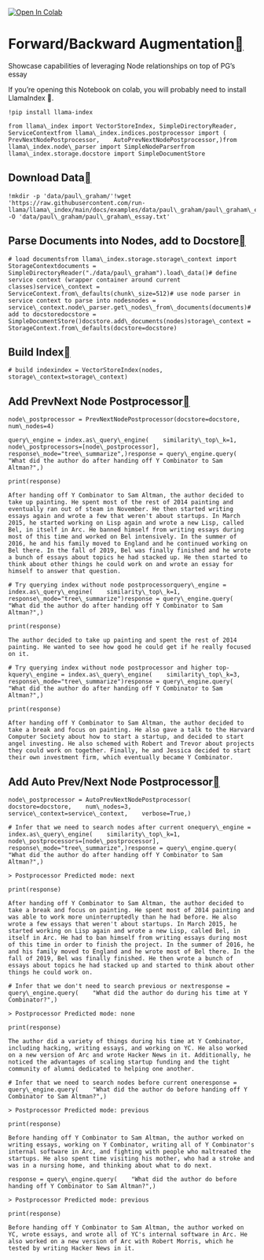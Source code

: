 [![Open In Colab](https://colab.research.google.com/assets/colab-badge.svg)](https://colab.research.google.com/github/run-llama/llama_index/blob/main/docs/examples/node_postprocessor/PrevNextPostprocessorDemo.ipynb)

Forward/Backward Augmentation[](#forward-backward-augmentation "Permalink to this heading")
============================================================================================

Showcase capabilities of leveraging Node relationships on top of PG’s essay

If you’re opening this Notebook on colab, you will probably need to install LlamaIndex 🦙.


```
!pip install llama-index
```

```
from llama\_index import VectorStoreIndex, SimpleDirectoryReader, ServiceContextfrom llama\_index.indices.postprocessor import (    PrevNextNodePostprocessor,    AutoPrevNextNodePostprocessor,)from llama\_index.node\_parser import SimpleNodeParserfrom llama\_index.storage.docstore import SimpleDocumentStore
```
Download Data[](#download-data "Permalink to this heading")
------------------------------------------------------------


```
!mkdir -p 'data/paul\_graham/'!wget 'https://raw.githubusercontent.com/run-llama/llama\_index/main/docs/examples/data/paul\_graham/paul\_graham\_essay.txt' -O 'data/paul\_graham/paul\_graham\_essay.txt'
```
Parse Documents into Nodes, add to Docstore[](#parse-documents-into-nodes-add-to-docstore "Permalink to this heading")
-----------------------------------------------------------------------------------------------------------------------


```
# load documentsfrom llama\_index.storage.storage\_context import StorageContextdocuments = SimpleDirectoryReader("./data/paul\_graham").load\_data()# define service context (wrapper container around current classes)service\_context = ServiceContext.from\_defaults(chunk\_size=512)# use node parser in service context to parse into nodesnodes = service\_context.node\_parser.get\_nodes\_from\_documents(documents)# add to docstoredocstore = SimpleDocumentStore()docstore.add\_documents(nodes)storage\_context = StorageContext.from\_defaults(docstore=docstore)
```
Build Index[](#build-index "Permalink to this heading")
--------------------------------------------------------


```
# build indexindex = VectorStoreIndex(nodes, storage\_context=storage\_context)
```
Add PrevNext Node Postprocessor[](#add-prevnext-node-postprocessor "Permalink to this heading")
------------------------------------------------------------------------------------------------


```
node\_postprocessor = PrevNextNodePostprocessor(docstore=docstore, num\_nodes=4)
```

```
query\_engine = index.as\_query\_engine(    similarity\_top\_k=1,    node\_postprocessors=[node\_postprocessor],    response\_mode="tree\_summarize",)response = query\_engine.query(    "What did the author do after handing off Y Combinator to Sam Altman?",)
```

```
print(response)
```

```
After handing off Y Combinator to Sam Altman, the author decided to take up painting. He spent most of the rest of 2014 painting and eventually ran out of steam in November. He then started writing essays again and wrote a few that weren't about startups. In March 2015, he started working on Lisp again and wrote a new Lisp, called Bel, in itself in Arc. He banned himself from writing essays during most of this time and worked on Bel intensively. In the summer of 2016, he and his family moved to England and he continued working on Bel there. In the fall of 2019, Bel was finally finished and he wrote a bunch of essays about topics he had stacked up. He then started to think about other things he could work on and wrote an essay for himself to answer that question.
```

```
# Try querying index without node postprocessorquery\_engine = index.as\_query\_engine(    similarity\_top\_k=1, response\_mode="tree\_summarize")response = query\_engine.query(    "What did the author do after handing off Y Combinator to Sam Altman?",)
```

```
print(response)
```

```
The author decided to take up painting and spent the rest of 2014 painting. He wanted to see how good he could get if he really focused on it.
```

```
# Try querying index without node postprocessor and higher top-kquery\_engine = index.as\_query\_engine(    similarity\_top\_k=3, response\_mode="tree\_summarize")response = query\_engine.query(    "What did the author do after handing off Y Combinator to Sam Altman?",)
```

```
print(response)
```

```
After handing off Y Combinator to Sam Altman, the author decided to take a break and focus on painting. He also gave a talk to the Harvard Computer Society about how to start a startup, and decided to start angel investing. He also schemed with Robert and Trevor about projects they could work on together. Finally, he and Jessica decided to start their own investment firm, which eventually became Y Combinator.
```
Add Auto Prev/Next Node Postprocessor[](#add-auto-prev-next-node-postprocessor "Permalink to this heading")
------------------------------------------------------------------------------------------------------------


```
node\_postprocessor = AutoPrevNextNodePostprocessor(    docstore=docstore,    num\_nodes=3,    service\_context=service\_context,    verbose=True,)
```

```
# Infer that we need to search nodes after current onequery\_engine = index.as\_query\_engine(    similarity\_top\_k=1,    node\_postprocessors=[node\_postprocessor],    response\_mode="tree\_summarize",)response = query\_engine.query(    "What did the author do after handing off Y Combinator to Sam Altman?",)
```

```
> Postprocessor Predicted mode: next
```

```
print(response)
```

```
After handing off Y Combinator to Sam Altman, the author decided to take a break and focus on painting. He spent most of 2014 painting and was able to work more uninterruptedly than he had before. He also wrote a few essays that weren't about startups. In March 2015, he started working on Lisp again and wrote a new Lisp, called Bel, in itself in Arc. He had to ban himself from writing essays during most of this time in order to finish the project. In the summer of 2016, he and his family moved to England and he wrote most of Bel there. In the fall of 2019, Bel was finally finished. He then wrote a bunch of essays about topics he had stacked up and started to think about other things he could work on.
```

```
# Infer that we don't need to search previous or nextresponse = query\_engine.query(    "What did the author do during his time at Y Combinator?",)
```

```
> Postprocessor Predicted mode: none
```

```
print(response)
```

```
The author did a variety of things during his time at Y Combinator, including hacking, writing essays, and working on YC. He also worked on a new version of Arc and wrote Hacker News in it. Additionally, he noticed the advantages of scaling startup funding and the tight community of alumni dedicated to helping one another.
```

```
# Infer that we need to search nodes before current oneresponse = query\_engine.query(    "What did the author do before handing off Y Combinator to Sam Altman?",)
```

```
> Postprocessor Predicted mode: previous
```

```
print(response)
```

```
Before handing off Y Combinator to Sam Altman, the author worked on writing essays, working on Y Combinator, writing all of Y Combinator's internal software in Arc, and fighting with people who maltreated the startups. He also spent time visiting his mother, who had a stroke and was in a nursing home, and thinking about what to do next.
```

```
response = query\_engine.query(    "What did the author do before handing off Y Combinator to Sam Altman?",)
```

```
> Postprocessor Predicted mode: previous
```

```
print(response)
```

```
Before handing off Y Combinator to Sam Altman, the author worked on YC, wrote essays, and wrote all of YC's internal software in Arc. He also worked on a new version of Arc with Robert Morris, which he tested by writing Hacker News in it.
```
